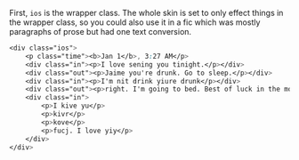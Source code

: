 First, `ios` is the wrapper class. The whole skin is set to only effect things in the wrapper class, so you could also use it in a fic which was mostly paragraphs of prose but had one text conversion.

```css
<div class="ios">
	<p class="time"><b>Jan 1</b>, 3:27 AM</p>
	<div class="in"><p>I love sening you tinight.</p></div>
	<div class="out"><p>Jaime you're drunk. Go to sleep.</p></div>
	<div class="in"><p>I'm nit drink yiure drunk</p></div>
	<div class="out"><p>right. I'm going to bed. Best of luck in the morning. Drink some water. Xx</p></div>
	<div class="in">
		<p>I kive yu</p>
		<p>kivr</p>
		<p>kove</p>
		<p>fucj. I love yiy</p>
	</div>
</div>
```

